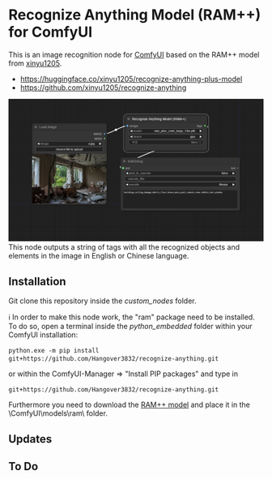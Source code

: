 # Recognize Anything Model (RAM++) for ComfyUI

This is an image recognition node for [ComfyUI](https://github.com/comfyanonymous/ComfyUI) based on the RAM++ model from [xinyu1205](https://huggingface.co/xinyu1205).

* https://huggingface.co/xinyu1205/recognize-anything-plus-model
* https://github.com/xinyu1205/recognize-anything

![alt text](images/workflow.png)
This node outputs a string of tags with all the recognized objects and elements in the image in English or Chinese language.

## Installation

Git clone this repository inside the *custom_nodes* folder.

ℹ️ In order to make this node work, the "ram" package need to be installed. To do so, open a terminal inside the *python_embedded* folder within your ComfyUI installation:

```
python.exe -m pip install git+https://github.com/Hangover3832/recognize-anything.git
```

or within the ComfyUI-Manager => "Install PIP packages" and type in

```
git+https://github.com/Hangover3832/recognize-anything.git
```

Furthermore you need to download the [RAM++ model](https://huggingface.co/xinyu1205/recognize-anything-plus-model/resolve/main/ram_plus_swin_large_14m.pth) and place it in the \ComfyUI\models\ram\ folder.

## Updates

## To Do
